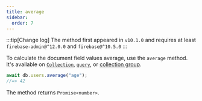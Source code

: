 ```yaml
---
title: average
sidebar:
  order: 7
---
```


:::tip[Change log]
The method first appeared in `v10.1.0` and requires at least `firebase-admin@^12.0.0` and `firebase@^10.5.0`
:::

To calculate the document field values average, use the `average` method. It's available on [`Collection`](/classes/collection/#average), [`query`](/api/reading/query/#average), or [collection group](/extensions/groups/#api).

```ts
await db.users.average("age");
//=> 42
```

The method returns `Promise<number>`.
